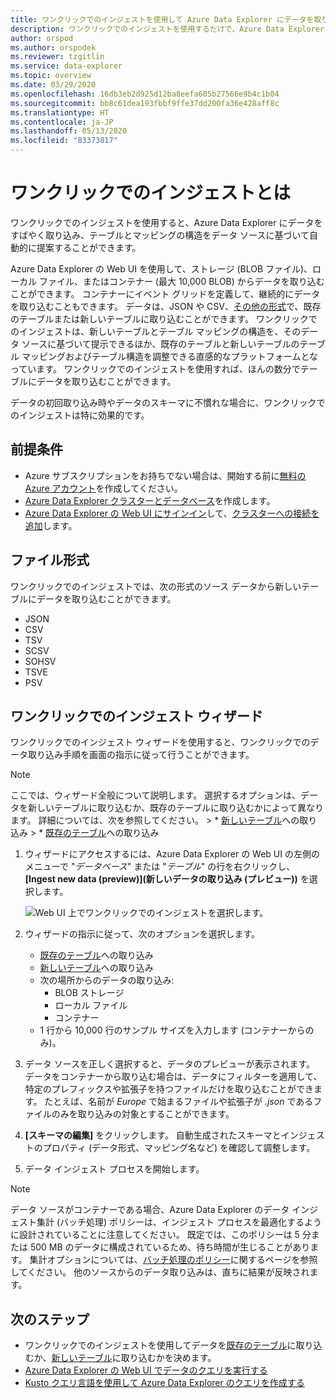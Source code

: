 ```yaml
---
title: ワンクリックでのインジェストを使用して Azure Data Explorer にデータを取り込む
description: ワンクリックでのインジェストを使用するだけで、Azure Data Explorer にデータを取り込む (読み込む) 方法の概要を説明します。
author: orspod
ms.author: orspodek
ms.reviewer: tzgitlin
ms.service: data-explorer
ms.topic: overview
ms.date: 03/29/2020
ms.openlocfilehash: 16db3eb2d925d12ba8eefa605b27566e9b4c1b04
ms.sourcegitcommit: bb8c61dea193fbbf9ffe37dd200fa36e428aff8c
ms.translationtype: HT
ms.contentlocale: ja-JP
ms.lasthandoff: 05/13/2020
ms.locfileid: "83373817"
---
```

# <a name="what-is-one-click-ingestion"></a>ワンクリックでのインジェストとは 

ワンクリックでのインジェストを使用すると、Azure Data Explorer にデータをすばやく取り込み、テーブルとマッピングの構造をデータ ソースに基づいて自動的に提案することができます。 

Azure Data Explorer の Web UI を使用して、ストレージ (BLOB ファイル)、ローカル ファイル、またはコンテナー (最大 10,000 BLOB) からデータを取り込むことができます。 コンテナーにイベント グリッドを定義して、継続的にデータを取り込むこともできます。 データは、JSON や CSV、[その他の形式](#file-formats)で、既存のテーブルまたは新しいテーブルに取り込むことができます。 ワンクリックでのインジェストは、新しいテーブルとテーブル マッピングの構造を、そのデータ ソースに基づいて提示できるほか、既存のテーブルと新しいテーブルのテーブル マッピングおよびテーブル構造を調整できる直感的なプラットフォームとなっています。 ワンクリックでのインジェストを使用すれば、ほんの数分でテーブルにデータを取り込むことができます。

データの初回取り込み時やデータのスキーマに不慣れな場合に、ワンクリックでのインジェストは特に効果的です。

## <a name="prerequisites"></a>前提条件

* Azure サブスクリプションをお持ちでない場合は、開始する前に[無料の Azure アカウント](https://azure.microsoft.com/free/)を作成してください。
* [Azure Data Explorer クラスターとデータベース](create-cluster-database-portal.md)を作成します。
* [Azure Data Explorer の Web UI にサインイン](https://dataexplorer.azure.com/)して、[クラスターへの接続を追加](web-query-data.md#add-clusters)します。

## <a name="file-formats"></a>ファイル形式

ワンクリックでのインジェストでは、次の形式のソース データから新しいテーブルにデータを取り込むことができます。
* JSON
* CSV
* TSV
* SCSV
* SOHSV
* TSVE
* PSV

## <a name="one-click-ingestion-wizard"></a>ワンクリックでのインジェスト ウィザード

ワンクリックでのインジェスト ウィザードを使用すると、ワンクリックでのデータ取り込み手順を画面の指示に従って行うことができます。 

> [!Note]
> ここでは、ウィザード全般について説明します。 選択するオプションは、データを新しいテーブルに取り込むか、既存のテーブルに取り込むかによって異なります。 詳細については、次を参照してください。
    > * [新しいテーブル](one-click-ingestion-new-table.md)への取り込み
    > * [既存のテーブル](one-click-ingestion-existing-table.md)への取り込み 
    
1. ウィザードにアクセスするには、Azure Data Explorer の Web UI の左側のメニューで "*データベース*" または "*テーブル*" の行を右クリックし、 **[Ingest new data (preview)]\(新しいデータの取り込み (プレビュー)\)** を選択します。

    ![Web UI 上でワンクリックでのインジェストを選択します。](media/ingest-data-one-click/one-click-ingestion-in-webui.png)   

1. ウィザードの指示に従って、次のオプションを選択します。
    * [既存のテーブル](one-click-ingestion-existing-table.md)への取り込み
    * [新しいテーブル](one-click-ingestion-new-table.md)への取り込み
    * 次の場所からのデータの取り込み:
      * BLOB ストレージ
      * ローカル ファイル
      * コンテナー
    * 1 行から 10,000 行のサンプル サイズを入力します (コンテナーからのみ)。
       
1. データ ソースを正しく選択すると、データのプレビューが表示されます。 
    データをコンテナーから取り込む場合は、データにフィルターを適用して、特定のプレフィックスや拡張子を持つファイルだけを取り込むことができます。 たとえば、名前が *Europe* で始まるファイルや拡張子が *.json* であるファイルのみを取り込みの対象とすることができます。 

1. **[スキーマの編集]** をクリックします。 自動生成されたスキーマとインジェストのプロパティ (データ形式、マッピング名など) を確認して調整します。

1. データ インジェスト プロセスを開始します。

> [!Note]
> データ ソースがコンテナーである場合、Azure Data Explorer のデータ インジェスト集計 (バッチ処理) ポリシーは、インジェスト プロセスを最適化するように設計されていることに注意してください。 既定では、このポリシーは 5 分または 500 MB のデータに構成されているため、待ち時間が生じることがあります。 集計オプションについては、[バッチ処理のポリシー](kusto/management/batchingpolicy.md)に関するページを参照してください。 他のソースからのデータ取り込みは、直ちに結果が反映されます。

## <a name="next-steps"></a>次のステップ

* ワンクリックでのインジェストを使用してデータを[既存のテーブル](one-click-ingestion-existing-table.md)に取り込むか、[新しいテーブル](one-click-ingestion-new-table.md)に取り込むかを決めます。
* [Azure Data Explorer の Web UI でデータのクエリを実行する](web-query-data.md)
* [Kusto クエリ言語を使用して Azure Data Explorer のクエリを作成する](write-queries.md)
